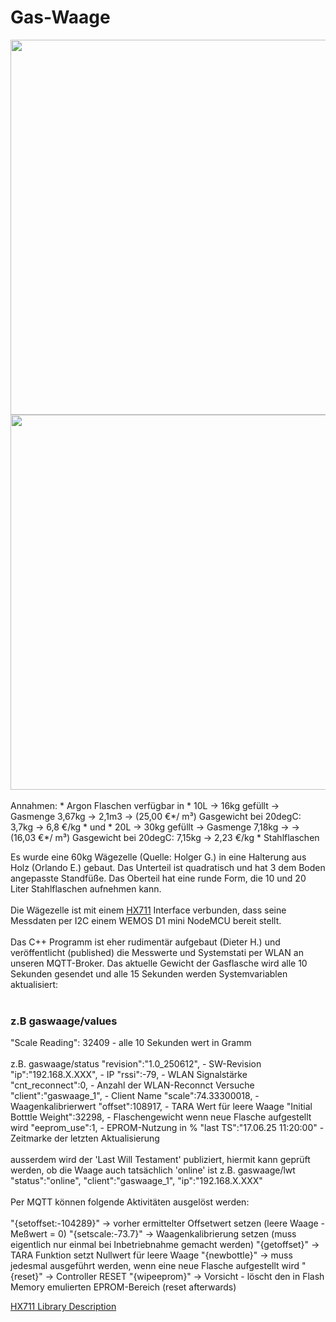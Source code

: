 # Gas-Waage
<img src="https://github.com/user-attachments/assets/dea2768a-bedc-4f4e-ba46-a16eebc33680" width="600">
<img src="https://github.com/user-attachments/assets/aa4500d2-756e-4b84-8dfc-c6fe966331bc" width="600" height=""> <br><br>
Annahmen:
* Argon Flaschen verfügbar in 
* 10L -> 16kg gefüllt -> Gasmenge 3,67kg -> 2,1m3 -> (25,00 €*/ m³) Gasgewicht bei 20degC: 3,7kg -> 6,8 €/kg
* und 
* 20L -> 30kg gefüllt -> Gasmenge 7,18kg ->   -> (16,03 €*/ m³) Gasgewicht bei 20degC: 7,15kg -> 2,23 €/kg
* Stahlflaschen

Es wurde eine 60kg Wägezelle (Quelle: Holger G.) in eine Halterung aus Holz (Orlando E.) gebaut. Das Unterteil ist quadratisch und hat 3 dem Boden angepasste Standfüße.
Das Oberteil hat eine runde Form, die 10 und 20 Liter Stahlflaschen aufnehmen kann.<br><br>
Die Wägezelle ist mit einem [HX711](https://github.com/RobTillaart/HX711/tree/master) Interface verbunden, dass seine Messdaten per I2C einem WEMOS D1 mini NodeMCU bereit stellt.<br><br>
Das C++ Programm ist eher rudimentär aufgebaut (Dieter H.) und veröffentlicht (published) die Messwerte und Systemstati per WLAN an unseren MQTT-Broker.
Das aktuelle Gewicht der Gasflasche wird alle 10 Sekunden gesendet und alle 15 Sekunden werden Systemvariablen aktualisiert:
<br><br>
<h3>z.B gaswaage/values</h3>   
"Scale Reading": 32409  - alle 10 Sekunden wert in Gramm<br><br>
z.B. gaswaage/status  
"revision":"1.0_250612", - SW-Revision 
"ip":"192.168.X.XXX",  - IP  
"rssi":-79,  - WLAN Signalstärke  
"cnt_reconnect":0,  - Anzahl der WLAN-Reconnct Versuche  
"client":"gaswaage_1",  - Client Name  
"scale":74.33300018,  - Waagenkalibrierwert  
"offset":108917,  - TARA Wert für leere Waage  
"Initial Botttle Weight":32298,  - Flaschengewicht wenn neue Flasche aufgestellt wird  
"eeprom_use":1,  - EPROM-Nutzung in %  
"last TS":"17.06.25 11:20:00"  - Zeitmarke der letzten Aktualisierung<br><br>
ausserdem wird der 'Last Will Testament' publiziert, hiermit kann geprüft werden, ob die Waage auch tatsächlich 'online' ist  
z.B. gaswaage/lwt  
"status":"online",  
"client":"gaswaage_1",  
"ip":"192.168.X.XXX"  
<br><br>
Per MQTT können folgende Aktivitäten ausgelöst werden:<br><br>
"{setoffset:-104289}"  -> vorher ermittelter Offsetwert setzen (leere Waage - Meßwert = 0)  
"{setscale:-73.7}" -> Waagenkalibrierung setzen (muss eigentlich nur einmal bei Inbetriebnahme gemacht werden)  
"{getoffset}"  -> TARA Funktion setzt Nullwert für leere Waage  
"{newbottle}"  -> muss jedesmal ausgeführt werden, wenn eine neue Flasche aufgestellt wird  
"{reset}"  -> Controller RESET  
"{wipeeprom}" -> Vorsicht - löscht den in Flash Memory emulierten EPROM-Bereich (reset afterwards)  



[HX711 Library Description](https://github.com/RobTillaart/HX711/tree/master)
